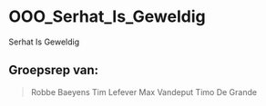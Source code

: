 # OOO_Serhat_Is_Geweldig
Serhat Is Geweldig

## Groepsrep van:
  > Robbe Baeyens
  > Tim Lefever
  > Max Vandeput
  > Timo De Grande 

